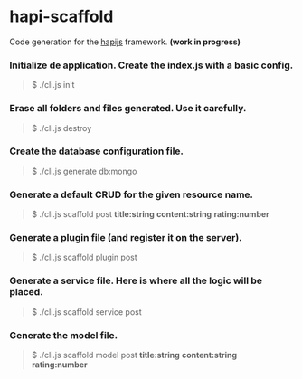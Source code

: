 # hapi-scaffold

Code generation for the [hapijs](https://hapijs.com/) framework. **(work in progress)**

### Initialize de application. Create the index.js with a basic config.
> $ ./cli.js init

### Erase all folders and files generated. Use it carefully.
> $ ./cli.js destroy

### Create the database configuration file.
> $ ./cli.js generate db:mongo

### Generate a default CRUD for the given resource name.
> $ ./cli.js scaffold post **title:string** **content:string** **rating:number**

### Generate a plugin file (and register it on the server).
> $ ./cli.js scaffold plugin post

### Generate a service file. Here is where all the logic will be placed.
> $ ./cli.js scaffold service post

### Generate the model file.
> $ ./cli.js scaffold model post **title:string** **content:string** **rating:number**